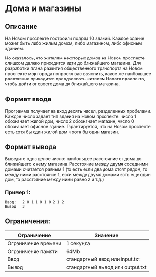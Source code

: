 # Дома и магазины

## Описание

На Новом проспекте построили подряд 10 зданий. Каждое здание может быть либо жилым домом, либо магазином, либо офисным
зданием.

Но оказалось, что жителям некоторых домов на Новом проспекте слишком далеко приходится идти до ближайшего магазина. Для
разработки плана развития общественного транспорта на Новом проспекте мэр города попросил вас выяснить, какое же
наибольшее расстояние приходится преодолевать жителям Нового проспекта, чтобы дойти от своего дома до ближайшего
магазина.

## Формат ввода

Программа получает на вход десять чисел, разделенных пробелами. Каждое число задает тип здания на Новом проспекте: число
1 обозначает жилой дом, число 2 обозначает магазин, число 0 обозначает офисное здание. Гарантируется, что на Новом
проспекте есть хотя бы один жилой дом и хотя бы один магазин.

## Формат вывода

Выведите одно целое число: наибольшее расстояние от дома до ближайшего к нему магазина. Расстояние между двумя соседними
домами считается равным 1 (то есть если два дома стоят рядом, то между ними расстояние 1, если между двумя домами есть
еще один дом, то расстояние между ними равно 2 и т.д.)

### Пример 1:

    Ввод:   2 0 1 1 0 1 0 2 1 2
    Вывод:  3

## Ограничения:

| Ограничение         | Значение                         |
| ------------------- | -------------------------------- |
| Ограничение времени | 1 секунда                        |
| Ограничение памяти  | 64Mb                             |
| Ввод                | стандартный ввод или input.txt   |
| Вывод               | стандартный вывод или output.txt |